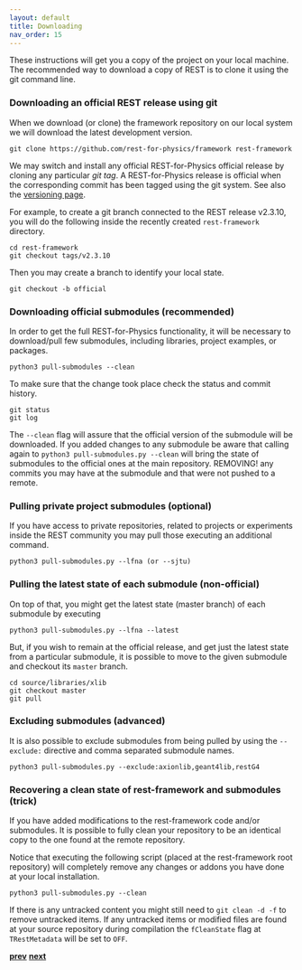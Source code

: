 ```yaml
---
layout: default
title: Downloading
nav_order: 15
---
```


These instructions will get you a copy of the project on your local machine.
The recommended way to download a copy of REST is to clone it using the git command line.

### Downloading an official REST release using git

When we download (or clone) the framework repository on our local system we will download 
the latest development version.

```
git clone https://github.com/rest-for-physics/framework rest-framework
```

We may switch and install any official REST-for-Physics official release by cloning any particular *git tag*.
A REST-for-Physics release is official when the corresponding commit has been tagged using the git system. 
See also the [versioning page](rest-basics/rest-versioning.md).

For example, to create a git branch connected to the REST release v2.3.10, you will do the following inside the recently created `rest-framework` directory.

```
cd rest-framework
git checkout tags/v2.3.10
```

Then you may create a branch to identify your local state.

```
git checkout -b official
```

### Downloading official submodules (recommended)

In order to get the full REST-for-Physics functionality, it will be necessary to download/pull few submodules, including libraries, project examples, or packages.

```
python3 pull-submodules --clean
```

To make sure that the change took place check the status and commit history.

```
git status
git log
```

The `--clean` flag will assure that the official version of the submodule will be downloaded. If you added changes to any submodule be aware that calling again to `python3 pull-submodules.py --clean` will bring the state of submodules to the official ones at the main repository. REMOVING! any commits you may have at the submodule and that were not pushed to a remote.

### Pulling private project submodules (optional)

If you have access to private repositories, related to projects or experiments inside the REST community you may pull those executing an additional command.

```
python3 pull-submodules.py --lfna (or --sjtu)
```

### Pulling the latest state of each submodule (non-official)

On top of that, you might get the latest state (master branch) of each submodule by executing

```
python3 pull-submodules.py --lfna --latest
```

But, if you wish to remain at the official release, and get just the latest state from a particular submodule, it is possible to move to the given submodule and checkout its `master` branch.

```
cd source/libraries/xlib
git checkout master
git pull
```

### Excluding submodules (advanced)

It is also possible to exclude submodules from being pulled by using the `--exclude:` directive and comma separated submodule names.

```
python3 pull-submodules.py --exclude:axionlib,geant4lib,restG4
```

### Recovering a clean state of rest-framework and submodules (trick)

If you have added modifications to the rest-framework code and/or submodules. It is possible to fully clean your repository to be an identical copy to the one found at the remote repository.

Notice that executing the following script (placed at the rest-framework root repository) will completely remove any changes or addons you have done at your local installation.

```
python3 pull-submodules.py --clean
```

If there is any untracked content you might still need to `git clean -d -f` to remove untracked items. If any untracked items or modified files are found at your source repository during compilation the `fCleanState` flag at `TRestMetadata` will be set to `OFF`.

[**prev**](index.md)
[**next**](installation.md)
